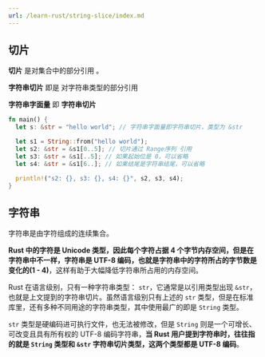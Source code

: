 ```yaml
---
url: /learn-rust/string-slice/index.md
---
```

## 切片

**切片** 是对集合中的部分引用 。

**字符串切片** 即是 对字符串类型的部分引用

**字符串字面量** 即 **字符串切片**

```rust
fn main() {
  let s: &str = "hello world"; // 字符串字面量即字符串切片，类型为 &str

  let s1 = String::from("hello world");
  let s2: &str = &s1[0..5]; // 切片通过 Range序列 引用
  let s3: &str = &s1[..5]; // 如果起始位是 0，可以省略
  let s4: &str = &s1[6..]; // 如果结尾是字符串结尾，可以省略

  println!("s2: {}, s3: {}, s4: {}", s2, s3, s4);
}
```

## 字符串

字符串是由字符组成的连续集合。

**Rust 中的字符是 Unicode 类型，因此每个字符占据 4 个字节内存空间，但是在字符串中不一样，字符串是 UTF-8 编码，也就是字符串中的字符所占的字节数是变化的(1 - 4)**，这样有助于大幅降低字符串所占用的内存空间。

Rust 在语言级别，只有一种字符串类型： `str`，它通常是以引用类型出现 `&str`，也就是上文提到的字符串切片。虽然语言级别只有上述的 `str` 类型，但是在标准库里，还有多种不同用途的字符串类型，其中使用最广的即是 `String` 类型。

`str` 类型是硬编码进可执行文件，也无法被修改，但是 `String` 则是一个可增长、可改变且具有所有权的 UTF-8 编码字符串，**当 Rust 用户提到字符串时，往往指的就是 `String` 类型和 `&str` 字符串切片类型，这两个类型都是 UTF-8 编码**。
